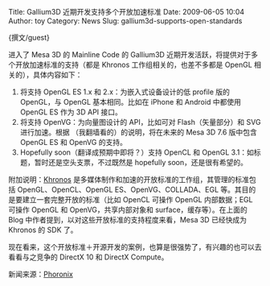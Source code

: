 Title: Gallium3D 近期开发支持多个开放加速标准
Date: 2009-06-05 10:04
Author: toy
Category: News
Slug: gallium3d-supports-open-standards

{撰文/guest}

进入了 Mesa 3D 的 Mainline Code 的 Gallium3D
近期开发活跃，将提供对于多个开放加速标准的支持（都是 Khronos
工作组相关的，也差不多都是 OpenGL 相关的），具体内容如下：

1. 将支持 OpenGL ES 1.x 和 2.x：为嵌入式设备设计的低 profile 版的
OpenGL，与 OpenGL 基本相同。比如在 iPhone 和 Android 中都使用 OpenGL ES
作为 3D API 接口。  
2. 将支持 OpenVG：为向量图设计的 API，比如可对 Flash（矢量部分）和 SVG
进行加速。根据 （我翻墙看的）的说明，将在未来的 Mesa 3D 7.6 版中包含
OpenGL ES 和 OpenVG 的支持。  
3. Hopefully soon（翻译成预期中即将？）支持 OpenCL 和 OpenGL
3.1：如标题，暂时还是空头支票，不过既然是 hopefully
soon，还是很有希望的。

附加说明：[Khronos](http://www.khronos.org/)
是多媒体制作和加速的开放标准的工作组，其管理的标准包括
OpenGL、OpenCL、OpenGL ES、OpenVG、COLLADA、EGL
等。其目的是要建立一套完整开放的标准（比如 OpenCL 可操作 OpenGL
内部数据；EGL 可操作 OpenGL 和 OpenVG，共享内部对象和
surface，缓存等）。在上面的 Blog
中作者提到，以对这些开放标准的支持程度来看，Mesa 3D 已经快成为 Khronos
的 SDK 了。

现在看来，这个开放标准＋开源开发的案例，也算是很强势了，有兴趣的也可以去看看与之竞争的
DirectX 10 和 DirectX Compute。

新闻来源：[Phoronix](http://www.phoronix.com/scan.php?page=news\_item&px=NzI3NQ)
